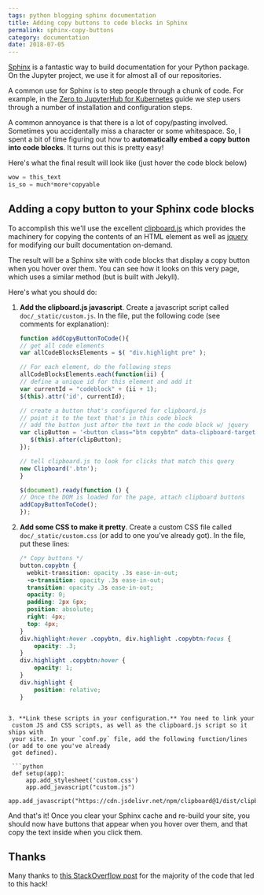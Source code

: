 ```yaml
---
tags: python blogging sphinx documentation
title: Adding copy buttons to code blocks in Sphinx
permalink: sphinx-copy-buttons
category: documentation
date: 2018-07-05
---
```


[Sphinx](http://www.sphinx-doc.org/en/master/) is a fantastic way to build
documentation for your Python package. On the Jupyter project, we use it
for almost all of our repositories.

A common use for Sphinx is to step people through a chunk of code. For example,
in the [Zero to JupyterHub for Kubernetes](https://zero-to-jupyterhub.readthedocs.io/en/latest/)
guide we step users through a number of installation and configuration steps.

A common annoyance is that there is a lot of copy/pasting involved. Sometimes
you accidentally miss a character or some whitespace. So, I spent a bit of time
figuring out how to **automatically embed a copy button into code blocks**. It
turns out this is pretty easy!

Here's what the final result will look like (just hover the code block below)

```python
wow = this_text
is_so = much*more*copyable
```



## Adding a copy button to your Sphinx code blocks

To accomplish this we'll use the excellent [clipboard.js](https://clipboardjs.com/)
which provides the machinery for copying the contents of an HTML element as well
as [jquery](https://jquery.com/) for modifying our built documentation on-demand.

The result will be a Sphinx site with code blocks that display a copy button
when you hover over them. You can see how it looks on this very page, which uses a
similar method (but is built with Jekyll).

Here's what you should do:

1. **Add the clipboard.js javascript**. Create a javascript
   script called `doc/_static/custom.js`. In the file, put the following
   code (see comments for explanation):

    ```javascript
    function addCopyButtonToCode(){
    // get all code elements
    var allCodeBlocksElements = $( "div.highlight pre" );

    // For each element, do the following steps
    allCodeBlocksElements.each(function(ii) {
    // define a unique id for this element and add it
    var currentId = "codeblock" + (ii + 1);
    $(this).attr('id', currentId);

    // create a button that's configured for clipboard.js
    // point it to the text that's in this code block
    // add the button just after the text in the code block w/ jquery
    var clipButton = '<button class="btn copybtn" data-clipboard-target="#' + currentId + '"><img src="https://clipboardjs.com/assets/images/clippy.svg" width="13" alt="Copy to clipboard"></button>';
       $(this).after(clipButton);
    });

    // tell clipboard.js to look for clicks that match this query
    new Clipboard('.btn');
    }

    $(document).ready(function () {
    // Once the DOM is loaded for the page, attach clipboard buttons
    addCopyButtonToCode();
    });
    ```

2. **Add some CSS to make it pretty**. Create a custom CSS file
   called `doc/_static/custom.css` (or add to one you've
   already got). In the file, put these lines:

   ```css
   /* Copy buttons */
   button.copybtn {
     webkit-transition: opacity .3s ease-in-out;
     -o-transition: opacity .3s ease-in-out;
     transition: opacity .3s ease-in-out;
     opacity: 0;
     padding: 2px 6px;
     position: absolute;
     right: 4px;
     top: 4px;
   }
   div.highlight:hover .copybtn, div.highlight .copybtn:focus {
       opacity: .3;
   }
   div.highlight .copybtn:hover {
       opacity: 1;
   }
   div.highlight {
       position: relative;
   }
  ```

3. **Link these scripts in your configuration.** You need to link your
   custom JS and CSS scripts, as well as the clipboard.js script so it ships with
   your site. In your `conf.py` file, add the following function/lines (or add to one you've already
   got defined).

   ```python
   def setup(app):
       app.add_stylesheet('custom.css')
       app.add_javascript("custom.js")
       app.add_javascript("https://cdn.jsdelivr.net/npm/clipboard@1/dist/clipboard.min.js")
   ```

And that's it! Once you clear your Sphinx cache and re-build your site, you should
now have buttons that appear when you hover over them, and that copy
the text inside when you click them.

## Thanks

Many thanks to [this StackOverflow post](https://stackoverflow.com/a/48078807/1927102)
for the majority of the code that led to this hack!
